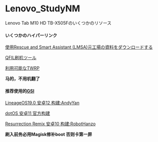 # Lenovo_StudyNM
Lenovo Tab M10 HD TB-X505Fのいくつかのリソース

#### いくつかのハイパーリンク

[使用Rescue and Smart Assistant (LMSA)元工場の資料をダウンロードする](https://support.lenovo.com/jp/ja/downloads/ds101291-rescue-and-smart-assistant-lmsa)

[QFIL刷机ツール](https://qfiltool.com/)

[利用可能なTWRP](https://forum.xda-developers.com/t/recovery-tb-x505f-unofficial-twrp-3-6-x-for-lenovo-tab-m10-hd.4211221/)

**马的，不用机翻了**

#### 推荐使用的[GSI](https://github.com/phhusson/treble_experimentations/wiki/Generic-System-Image-%28GSI%29-list)

[LineageOS19.0 安卓12 构建:AndyYan](https://sourceforge.net/projects/andyyan-gsi/files/lineage-19.x/)

[dotOS 安卓11 官方构建](https://www.droidontime.com/devices/arm64)

[Resurrection Remix 安卓10 构建:RobotHanzo](https://sourceforge.net/projects/resurrection-remix-q-gsi/files/)

**刷入前务必用Magisk修补boot 否则卡第一屏**
